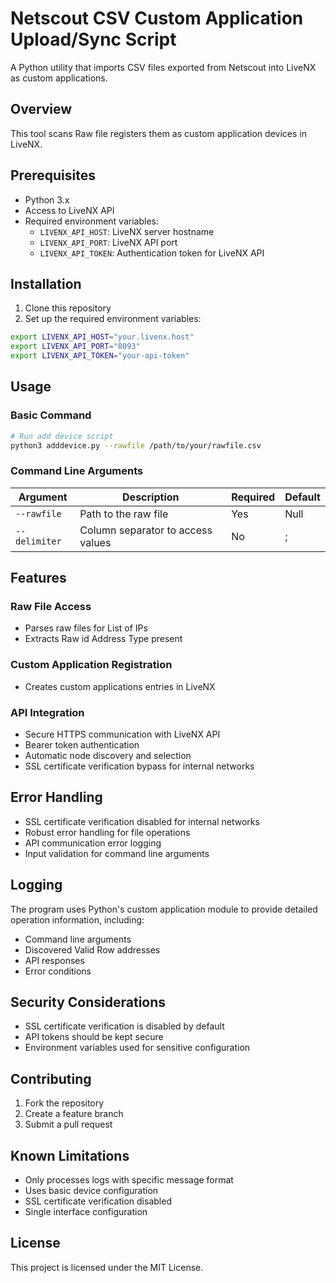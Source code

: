 # Netscout CSV Custom Application Upload/Sync Script

A Python utility that imports CSV files exported from Netscout into LiveNX as custom applications.

## Overview

This tool scans Raw file registers them as custom application devices in LiveNX.

## Prerequisites

- Python 3.x
- Access to LiveNX API
- Required environment variables:
  - `LIVENX_API_HOST`: LiveNX server hostname
  - `LIVENX_API_PORT`: LiveNX API port
  - `LIVENX_API_TOKEN`: Authentication token for LiveNX API

## Installation

1. Clone this repository
2. Set up the required environment variables:
```bash
export LIVENX_API_HOST="your.livenx.host"
export LIVENX_API_PORT="8093"
export LIVENX_API_TOKEN="your-api-token"
```

## Usage

### Basic Command
```bash
# Run add device script 
python3 adddevice.py --rawfile /path/to/your/rawfile.csv
```

### Command Line Arguments

| Argument | Description | Required | Default |
|----------|-------------|----------|----------|
| `--rawfile` | Path to the raw file | Yes | Null |
| `--delimiter` | Column separator to access values | No | ; |

## Features

### Raw File Access
- Parses raw files for List of IPs
- Extracts Raw id Address Type present

### Custom Application Registration
- Creates custom applications entries in LiveNX

### API Integration
- Secure HTTPS communication with LiveNX API
- Bearer token authentication
- Automatic node discovery and selection
- SSL certificate verification bypass for internal networks

## Error Handling

- SSL certificate verification disabled for internal networks
- Robust error handling for file operations
- API communication error logging
- Input validation for command line arguments

## Logging

The program uses Python's custom application module to provide detailed operation information, including:
- Command line arguments
- Discovered Valid Row addresses
- API responses
- Error conditions

## Security Considerations

- SSL certificate verification is disabled by default
- API tokens should be kept secure
- Environment variables used for sensitive configuration

## Contributing

1. Fork the repository
2. Create a feature branch
3. Submit a pull request

## Known Limitations

- Only processes logs with specific message format
- Uses basic device configuration
- SSL certificate verification disabled
- Single interface configuration

## License

This project is licensed under the MIT License.

